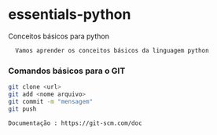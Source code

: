 # essentials-python
Conceitos básicos para python


```py
  Vamos aprender os conceitos básicos da linguagem python
```
### Comandos básicos para o GIT
```bash
git clone <url>
git add <nome arquivo>
git commit -m "mensagem"
git push

Documentação : https://git-scm.com/doc

```